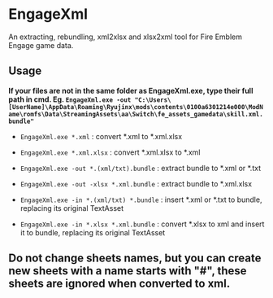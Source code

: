 # EngageXml
An extracting, rebundling, xml2xlsx and xlsx2xml tool for Fire Emblem Engage game data.

## Usage

**If your files are not in the same folder as EngageXml.exe, type their full path in cmd. Eg. `EngageXml.exe -out "C:\Users\[UserName]\AppData\Roaming\Ryujinx\mods\contents\0100a6301214e000\ModName\romfs\Data\StreamingAssets\aa\Switch\fe_assets_gamedata\skill.xml.bundle"`**

- `EngageXml.exe *.xml` : convert \*.xml to \*.xml.xlsx
  
- `EngageXml.exe *.xml.xlsx` : convert *.xml.xlsx to *.xml
  
- `EngageXml.exe -out *.(xml/txt).bundle` : extract bundle to \*.xml or \*.txt
  
- `EngageXml.exe -out -xlsx *.xml.bundle` : extract bundle to *.xml.xlsx
  
- `EngageXml.exe -in *.(xml/txt) *.bundle` : insert \*.xml or \*.txt to bundle, replacing its original TextAsset
  
- `EngageXml.exe -in *.xlsx *.xml.bundle` : convert *.xlsx to xml and insert it to bundle, replacing its original TextAsset


## Do not change sheets names, but you can create new sheets with a name starts with "#", these sheets are ignored when converted to xml.
